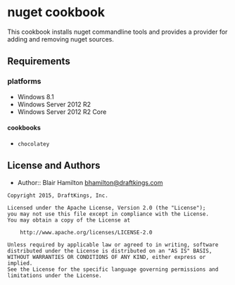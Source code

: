 nuget cookbook
===================
This cookbook installs nuget commandline tools and provides a provider for adding
and removing nuget sources.


Requirements
------------
### platforms

* Windows 8.1
* Windows Server 2012 R2
* Windows Server 2012 R2 Core

#### cookbooks
- `chocolatey`

License and Authors
-----------------
- Author:: Blair Hamilton <bhamilton@draftkings.com>

```text
Copyright 2015, DraftKings, Inc.

Licensed under the Apache License, Version 2.0 (the "License");
you may not use this file except in compliance with the License.
You may obtain a copy of the License at

    http://www.apache.org/licenses/LICENSE-2.0

Unless required by applicable law or agreed to in writing, software
distributed under the License is distributed on an "AS IS" BASIS,
WITHOUT WARRANTIES OR CONDITIONS OF ANY KIND, either express or implied.
See the License for the specific language governing permissions and
limitations under the License.
```
